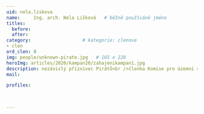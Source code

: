 ```yaml
---
uid: nela.liskova
name:     Ing. arch. Nela Lišková  	# běžně používáné jméno
titles:
  before: 
  after:
category:                   # kategorie: clenove
- clen
ord_clen: 8
img: people/unknown-pirate.jpg   # 165 x 220
heroImg: articles/2020/kampan20/zahajenikampan1.jpg
description: nezávislý příznivec Pirátů<br />členka Komise pro územní rozvoj města VM # kratký popis, max 160 znaků
mail:

profiles:
  


---
```

